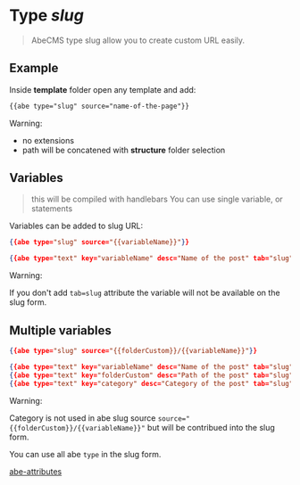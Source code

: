 # Type _slug_

> AbeCMS type slug allow you to create custom URL easily.

## Example

Inside **template** folder open any template and add:

```html
{{abe type="slug" source="name-of-the-page"}}
```

Warning:

- no extensions
- path will be concatened with **structure** folder selection

## Variables

> this will be compiled with handlebars
> You can use single variable, or statements

Variables can be added to slug URL:

```json
{{abe type="slug" source="{{variableName}}"}}

{{abe type="text" key="variableName" desc="Name of the post" tab="slug"}}
```

Warning:

If you don't add `tab=slug` attribute the variable will not be available on the slug form.

## Multiple variables

```json
{{abe type="slug" source="{{folderCustom}}/{{variableName}}"}}

{{abe type="text" key="variableName" desc="Name of the post" tab="slug"}}
{{abe type="text" key="folderCustom" desc="Path of the post" tab="slug"}}
{{abe type="text" key="category" desc="Category of the post" tab="slug"}}
```

Warning:

Category is not used in abe slug source `source="{{folderCustom}}/{{variableName}}"` but will be contribued into the slug form.

You can use all abe `type` in the slug form.

[abe-attributes](abe-attributes.md)
